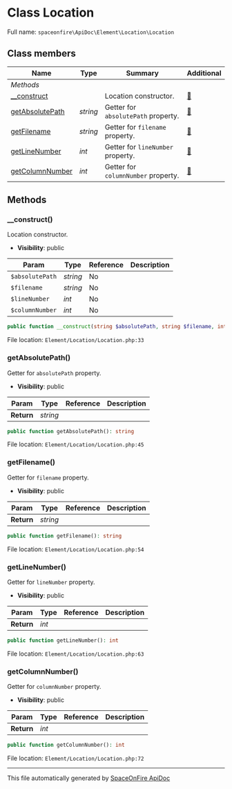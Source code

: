 # Class Location

Full name: `spaceonfire\ApiDoc\Element\Location\Location`

## Class members

| Name                                                                             | Type     | Summary                             | Additional                   |
| -------------------------------------------------------------------------------- | -------- | ----------------------------------- | ---------------------------- |
| _Methods_                                                                        |          |                                     |                              |
| [\_\_construct](#spaceonfire_apidoc_element_location_location_construct)         |          | Location constructor.               | [📢](# "Visibility: public") |
| [getAbsolutePath](#spaceonfire_apidoc_element_location_location_getabsolutepath) | _string_ | Getter for `absolutePath` property. | [📢](# "Visibility: public") |
| [getFilename](#spaceonfire_apidoc_element_location_location_getfilename)         | _string_ | Getter for `filename` property.     | [📢](# "Visibility: public") |
| [getLineNumber](#spaceonfire_apidoc_element_location_location_getlinenumber)     | _int_    | Getter for `lineNumber` property.   | [📢](# "Visibility: public") |
| [getColumnNumber](#spaceonfire_apidoc_element_location_location_getcolumnnumber) | _int_    | Getter for `columnNumber` property. | [📢](# "Visibility: public") |

## Methods

<a name="spaceonfire_apidoc_element_location_location_construct"></a>

### \_\_construct()

Location constructor.

-   **Visibility**: public

| Param           | Type     | Reference | Description |
| --------------- | -------- | --------- | ----------- |
| `$absolutePath` | _string_ | No        |             |
| `$filename`     | _string_ | No        |             |
| `$lineNumber`   | _int_    | No        |             |
| `$columnNumber` | _int_    | No        |             |

```php
public function __construct(string $absolutePath, string $filename, int $lineNumber, int $columnNumber = 0)
```

File location: `Element/Location/Location.php:33`

<a name="spaceonfire_apidoc_element_location_location_getabsolutepath"></a>

### getAbsolutePath()

Getter for `absolutePath` property.

-   **Visibility**: public

| Param      | Type     | Reference | Description |
| ---------- | -------- | --------- | ----------- |
| **Return** | _string_ |           |             |

```php
public function getAbsolutePath(): string
```

File location: `Element/Location/Location.php:45`

<a name="spaceonfire_apidoc_element_location_location_getfilename"></a>

### getFilename()

Getter for `filename` property.

-   **Visibility**: public

| Param      | Type     | Reference | Description |
| ---------- | -------- | --------- | ----------- |
| **Return** | _string_ |           |             |

```php
public function getFilename(): string
```

File location: `Element/Location/Location.php:54`

<a name="spaceonfire_apidoc_element_location_location_getlinenumber"></a>

### getLineNumber()

Getter for `lineNumber` property.

-   **Visibility**: public

| Param      | Type  | Reference | Description |
| ---------- | ----- | --------- | ----------- |
| **Return** | _int_ |           |             |

```php
public function getLineNumber(): int
```

File location: `Element/Location/Location.php:63`

<a name="spaceonfire_apidoc_element_location_location_getcolumnnumber"></a>

### getColumnNumber()

Getter for `columnNumber` property.

-   **Visibility**: public

| Param      | Type  | Reference | Description |
| ---------- | ----- | --------- | ----------- |
| **Return** | _int_ |           |             |

```php
public function getColumnNumber(): int
```

File location: `Element/Location/Location.php:72`

---

This file automatically generated by [SpaceOnFire ApiDoc](https://github.com/spaceonfire/apidoc)
